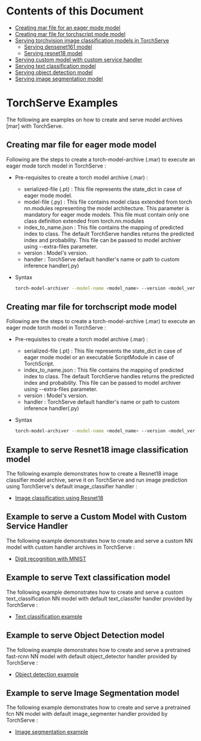 # Contents of this Document
* [Creating mar file for an eager mode model](#creating-mar-file-for-eager-mode-model)
* [Creating mar file for torchscript mode model](#creating-mar-file-for-torchscript-mode-model)
* [Serving torchvision image classification models in TorchServe](#serving-torchvision-image-classification-models-in-torchserve)
  * [Serving densenet161 model](#serving-torchvision-image-classification-models)
  * [Serving resnet18 model](#example-to-serve-resnet18-image-classification-model)
* [Serving custom model with custom service handler](#example-to-serve-a-custom-model-with-custom-service-handler)
* [Serving text classification model](#example-to-serve-text-classification-model)
* [Serving object detection model](#example-to-serve-object-detection-model)
* [Serving image segmentation model](#example-to-serve-image-segmentation-model)

# TorchServe Examples

The following are examples on how to create and serve model archives [mar] with TorchServe.

## Creating mar file for eager mode model

Following are the steps to create a torch-model-archive (.mar) to execute an eager mode torch model in TorchServe :
    
* Pre-requisites to create a torch model archive (.mar) :
    * serialized-file (.pt) : This file represents the state_dict in case of eager mode model.
    * model-file (.py) : This file contains model class extended from torch nn.modules representing the model architecture. This parameter is mandatory for eager mode models. This file must contain only one class definition extended from torch.nn.modules
    * index_to_name.json : This file contains the mapping of predicted index to class. The default TorchServe handles returns the predicted index and probability. This file can be passed to model archiver using --extra-files parameter.
    * version : Model's version.
    * handler : TorchServe default handler's name or path to custom inference handler(.py)
* Syntax

    ```bash
    torch-model-archiver --model-name <model_name> --version <model_version_number> --model-file <path_to_model_architecture_file> --serialized-file <path_to_state_dict_file> --handler <path_to_custom_handler_or_default_handler_name> --extra-files <path_to_index_to_name_json_file>
    ```
  
## Creating mar file for torchscript mode model

Following are the steps to create a torch-model-archive (.mar) to execute an eager mode torch model in TorchServe :
    
* Pre-requisites to create a torch model archive (.mar) :
    * serialized-file (.pt) : This file represents the state_dict in case of eager mode model or an executable ScriptModule in case of TorchScript. 
    * index_to_name.json : This file contains the mapping of predicted index to class. The default TorchServe handles returns the predicted index and probability. This file can be passed to model archiver using --extra-files parameter.
    * version : Model's version.
    * handler : TorchServe default handler's name or path to custom inference handler(.py)
    
* Syntax

    ```bash
    torch-model-archiver --model-name <model_name> --version <model_version_number> --serialized-file <path_to_executable_script_module> --extra-files <path_to_index_to_name_json_file> --handler <path_to_custom_handler_or_default_handler_name>
    ```  
  
## Example to serve Resnet18 image classification model
The following example demonstrates how to create a Resnet18 image classifier model archive, serve it on TorchServe and run image prediction using TorchServe's default image_classifier handler :

* [Image classification using Resnet18](image_classifier/resnet_18)

## Example to serve a Custom Model with Custom Service Handler

The following example demonstrates how to create and serve a custom NN model with custom handler archives in TorchServe :

* [Digit recognition with MNIST](image_classifier/mnist)

## Example to serve Text classification model

The following example demonstrates how to create and serve a custom text_classification NN model with default text_classifer handler provided by TorchServe :

* [Text classification example](text_classification)

## Example to serve Object Detection model

The following example demonstrates how to create and serve a pretrained fast-rcnn NN model with default object_detector handler provided by TorchServe :

* [Object detection example](object_detector)

## Example to serve Image Segmentation model

The following example demonstrates how to create and serve a pretrained fcn NN model with default image_segmenter handler provided by TorchServe :

* [Image segmentation example](image_segmenter)
